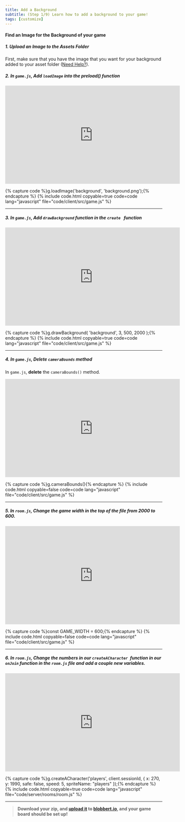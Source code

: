 ```yaml
---
title: Add a Background
subtitle: (Step 1/9) Learn how to add a background to your game!
tags: [customize]
---
```

#### Find an Image for the Background of your game

##### 1. Upload an Image to the Assets Folder
 First, make sure that you have the image that you want for your background added to your asset folder ([Need Help?](/tutorials/images/)).

##### 2. In `game.js`, Add `loadImage` into the preload() function

<iframe width="560" height="315" src="https://www.youtube.com/embed/Qoq2ZgZPfbw" frameborder="0" allow="accelerometer; autoplay; clipboard-write; encrypted-media; gyroscope; picture-in-picture" allowfullscreen></iframe><br>

{% capture code %}g.loadImage('background',  'background.png');{% endcapture %}
{% include code.html copyable=true code=code lang="javascript" file="code/client/src/game.js" %}

<hr class="uk-margin-medium">

##### 3. In `game.js`, Add `drawBackground` function in the `create ` function

<iframe width="560" height="315" src="https://www.youtube.com/embed/sGJIb31VSkw" frameborder="0" allow="accelerometer; autoplay; clipboard-write; encrypted-media; gyroscope; picture-in-picture" allowfullscreen></iframe><br>

{% capture code %}g.drawBackground( 'background',  3,  500,  2000 );{% endcapture %}
{% include code.html copyable=true code=code lang="javascript" file="code/client/src/game.js" %}

<hr class="uk-margin-medium">

##### 4. In `game.js`, Delete `cameraBounds` method
In `game.js`, **delete** the `cameraBounds()` method.

<iframe width="560" height="315" src="https://www.youtube.com/embed/MZolDaJH0wg" frameborder="0" allow="accelerometer; autoplay; clipboard-write; encrypted-media; gyroscope; picture-in-picture" allowfullscreen></iframe><br>

{% capture code %}g.cameraBounds(){% endcapture %}
{% include code.html copyable=false code=code lang="javascript" file="code/client/src/game.js" %}

<hr class="uk-margin-medium">

##### 5. In `room.js`, Change the game width in the top of the file from 2000 to 600.

<iframe width="560" height="315" src="https://www.youtube.com/embed/FkYavSuOwCk" frameborder="0" allow="accelerometer; autoplay; clipboard-write; encrypted-media; gyroscope; picture-in-picture" allowfullscreen></iframe><br>

{% capture code %}const GAME_WIDTH = 600;{% endcapture %}
{% include code.html copyable=false code=code lang="javascript" file="code/client/src/game.js" %}

<hr class="uk-margin-medium">

##### 6. In `room.js`, Change the numbers in our `createACharacter `function in our `onJoin` function in the `room.js` file and add a couple new variables.

<iframe width="560" height="315" src="https://www.youtube.com/embed/RudU-cO2vvU" frameborder="0" allow="accelerometer; autoplay; clipboard-write; encrypted-media; gyroscope; picture-in-picture" allowfullscreen></iframe><br>

{% capture code %}g.createACharacter('players', client.sessionId,  { x:  270, y:  1990, safe:  false, speed:  5, spriteName:  "players"  });{% endcapture %}
{% include code.html copyable=true code=code lang="javascript" file="code/server/rooms/room.js" %}

<hr class="uk-margin-medium">

>  **Download  your  zip,  and  [upload  it](/tutorials/uploadtoserver/)  to  [blobbert.io](https://blobbert.io/),  and  your game board should be set up!**
